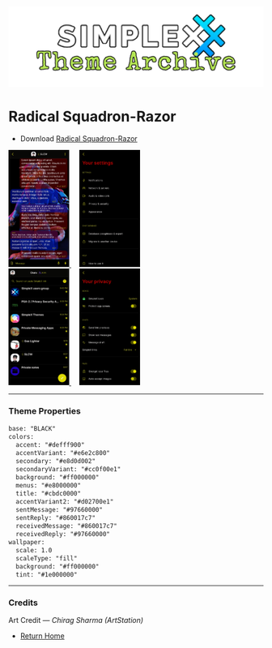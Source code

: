![SxC Theme Archive Banner](../resources/SxC_themeBanner.png)

# Radical Squadron-Razor 

* Download [Radical Squadron-Razor](../themes/SxC_RadicalSquadron-Razor.theme)

<a href="../screenshots/SxC_RadicalSquadron-Razor01.jpg" target="_blank">
		<img src="../screenshots/SxC_RadicalSquadron-Razor01.jpg" width="120">
</a>&nbsp;&nbsp;&nbsp;
<a href="../screenshots/SxC_RadicalSquadron-Razor02.jpg" target="_blank">
		<img src="../screenshots/SxC_RadicalSquadron-Razor02.jpg" width="120">
</a>
<br>
<a href="../screenshots/SxC_RadicalSquadron-Razor03.jpg" target="_blank">
		<img src="../screenshots/SxC_RadicalSquadron-Razor03.jpg" width="120">
</a>&nbsp;&nbsp;&nbsp;
<a href="../screenshots/SxC_RadicalSquadron-Razor04.jpg" target="_blank">
		<img src="../screenshots/SxC_RadicalSquadron-Razor04.jpg" width="120">
</a>

----
### Theme Properties
```
base: "BLACK"
colors:
  accent: "#defff900"
  accentVariant: "#e6e2c800"
  secondary: "#e8d0d002"
  secondaryVariant: "#cc0f00e1"
  background: "#ff000000"
  menus: "#e8000000"
  title: "#cbdc0000"
  accentVariant2: "#d02700e1"
  sentMessage: "#97660000"
  sentReply: "#860017c7"
  receivedMessage: "#860017c7"
  receivedReply: "#97660000"
wallpaper:
  scale: 1.0
  scaleType: "fill"
  background: "#ff000000"
  tint: "#1e000000"
```
----
### Credits
Art Credit — _Chirag Sharma (ArtStation)_ 
* [Return Home](../)